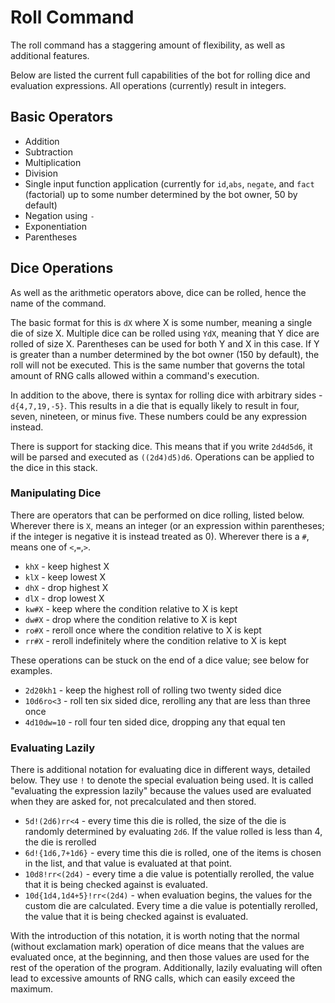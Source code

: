 # Roll Command

The roll command has a staggering amount of flexibility, as well as additional features.

Below are listed the current full capabilities of the bot for rolling dice and evaluation expressions. All operations (currently) result in integers.

## Basic Operators

- Addition
- Subtraction
- Multiplication
- Division
- Single input function application (currently for `id`,`abs`, `negate`, and `fact` (factorial) up to some number determined by the bot owner, 50 by default)
- Negation using `-`
- Exponentiation
- Parentheses

## Dice Operations

As well as the arithmetic operators above, dice can be rolled, hence the name of the command.

The basic format for this is `dX` where X is some number, meaning a single die of size X. Multiple dice can be rolled using `YdX`, meaning that Y dice are rolled of size X. Parentheses can be used for both Y and X in this case. If Y is greater than a number determined by the bot owner (150 by default), the roll will not be executed. This is the same number that governs the total amount of RNG calls allowed within a command's execution.

In addition to the above, there is syntax for rolling dice with arbitrary sides - `d{4,7,19,-5}`. This results in a die that is equally likely to result in four, seven, nineteen, or minus five. These numbers could be any expression instead.

There is support for stacking dice. This means that if you write `2d4d5d6`, it will be parsed and executed as `((2d4)d5)d6`. Operations can be applied to the dice in this stack.

### Manipulating Dice

There are operators that can be performed on dice rolling, listed below. Wherever there is `X`, means an integer (or an expression within parentheses; if the integer is negative it is instead treated as 0). Wherever there is a `#`, means one of `<`,`=`,`>`.

- `khX` - keep highest X
- `klX` - keep lowest X
- `dhX` - drop highest X
- `dlX` - drop lowest X
- `kw#X` - keep where the condition relative to X is kept
- `dw#X` - drop where the condition relative to X is kept
- `ro#X` - reroll once where the condition relative to X is kept
- `rr#X` - reroll indefinitely where the condition relative to X is kept

These operations can be stuck on the end of a dice value; see below for examples.

- `2d20kh1` - keep the highest roll of rolling two twenty sided dice
- `10d6ro<3` - roll ten six sided dice, rerolling any that are less than three once
- `4d10dw=10` - roll four ten sided dice, dropping any that equal ten

### Evaluating Lazily

There is additional notation for evaluating dice in different ways, detailed below. They use `!` to denote the special evaluation being used. It is called "evaluating the expression lazily" because the values used are evaluated when they are asked for, not precalculated and then stored.

- `5d!(2d6)rr<4` - every time this die is rolled, the size of the die is randomly determined by evaluating `2d6`. If the value rolled is less than 4, the die is rerolled
- `6d!{1d6,7+1d6}` - every time this die is rolled, one of the items is chosen in the list, and that value is evaluated at that point.
- `10d8!rr<(2d4)` - every time a die value is potentially rerolled, the value that it is being checked against is evaluated.
- `10d{1d4,1d4+5}!rr<(2d4)` - when evaluation begins, the values for the custom die are calculated. Every time a die value is potentially rerolled, the value that it is being checked against is evaluated.

With the introduction of this notation, it is worth noting that the normal (without exclamation mark) operation of dice means that the values are evaluated once, at the beginning, and then those values are used for the rest of the operation of the program. Additionally, lazily evaluating will often lead to excessive amounts of RNG calls, which can easily exceed the maximum.
